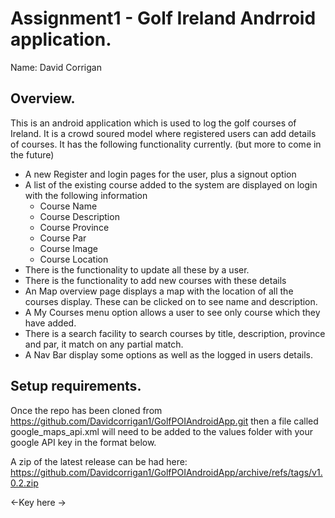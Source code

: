 # Assignment1 - Golf Ireland Andrroid application.

Name: David Corrigan

## Overview.

This is an android application which is used to log the golf courses of Ireland. It is a crowd soured model where registered users can add details of courses.
It has the following functionality currently. (but more to come in the future)

+ A new Register and login pages for the user, plus a signout option
+ A list of the existing course added to the system are displayed on login with the following information
  + Course Name
  + Course Description
  + Course Province
  + Course Par
  + Course Image
  + Course Location 
+ There is the functionality to update all these by a user.
+ There is the functionality to add new courses with these details
+ An Map overview page displays a map with the location of all the courses display. These can be clicked on to see name and description.
+ A My Courses menu option allows a user to see only course which they have added.
+ There is a search facility to search courses by title, description, province and par, it match on any partial match.
+ A Nav Bar display some options as well as the logged in users details.



## Setup requirements.

Once the repo has been cloned from https://github.com/Davidcorrigan1/GolfPOIAndroidApp.git
then a file called google_maps_api.xml will need to be added to the values folder with your google API key in the format below.

A zip of the latest release can be had here: https://github.com/Davidcorrigan1/GolfPOIAndroidApp/archive/refs/tags/v1.0.2.zip

<resources>
    <string name="google_maps_key" templateMergeStrategy="preserve" translatable="false"><-Key here -></string>
</resources>
